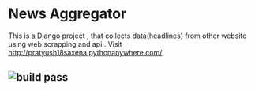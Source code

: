 
# News Aggregator 
This is a Django project , that collects data(headlines) from other website using web scrapping and api .
Visit http://pratyush18saxena.pythonanywhere.com/  
## ![build pass](https://pratyush-saxena.semaphoreci.com/badges/NewsAggregator.svg)


